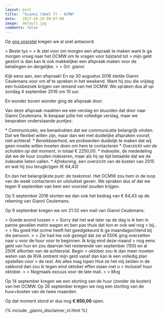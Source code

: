 ```yaml
---
layout: post
title:  "Gianni (deel 7) - OCMW"
date:   2017-10-19 09:07:00
image:  default.jpg
comments: false
---
```

Op [ons voorstel](/blog/2017/10/gianni-deel-6-rva#ons-voorstel) kregen we al snel antwoord:
 
<div class="email" itemscope itemtype="http://schema.org/Message">
  <div itemscope itemprop="sender" itemtype="http://schema.org/Person"><meta itemprop="name" content="Tijs Verkoyen" /></div>
  <div itemscope itemprop="recipient" itemtype="http://schema.org/Person"><meta itemprop="name" content="Gianni Ceulemans" /></div>
  <meta itemprop="dateSent" content="2016-08-29T18:46:00" />
  <div itemprop="text" markdown="1">
> Beste tys
> 
> Ik stel voor om morgen een afspraak te maken want ik ga morgen vroeg naar het OCMW om te vragen voor bijstand tot 
> mijn geld gestort is dan kan ik ook makkelijker een afspraak maken voor de betalingen en dergelijke.
>
> Grt  gianni 
 </div>
</div>

Kijk eens aan, een afspraak! En op 30 augustus 2016 stelde <span itemscope itemtype="http://schema.org/Person"><span itemprop="givenName">Gianni</span> <span class="hidden" itemprop="familyName">Ceulemans</span></span> voor om af te spreken in het weekend. Want hij zou die
vrijdag een huisbezoek krijgen van iemand van het OCMW. We spraken dus af op zondag 4 september 2016 om 10 uur.

En wonder boven wonder ging de afspraak door.

Van deze afspraak maakten we een verslag en stuurden dat door naar <span itemscope itemtype="http://schema.org/Person"><span itemprop="givenName">Gianni</span> <span class="hidden" itemprop="familyName">Ceulemans</span></span>. Ik bespaar jullie het volledige verslag, maar
we bespraken onderstaande puntjes:

<div id="afspraak-indexatie" markdown="1">
* <em>Communicatie</em>, we benadrukten dat we communicatie belangrijk vinden. Dat we flexibel willen zijn, maar dan wel met 
  duidelijke afspraken vooraf, niet achteraf.
* <em>Bereikbaarheid</em>, we probeerden duidelijk te maken dat wij geen moeite willen moeten doen om hem te contacteren
* <em>Overzicht van de schulden op dat moment</em>, in totaal € 2250,00.
* <em>Indexatie</em>, de mededeling dat we de huur zouden indexeren, maar als hij op tijd betaalde dat we de indexatie lieten vallen.
* <em>Afrekening</em>, een overzicht van de kosten van 2015 en wat hij zou terugkrijgen (€ 64,43)
</div>

En dan het belangrijkste punt: <em>de toekomst</em>. Het OCMW zou hem in de loop van de week contacteren en uitsluitsel 
geven. We spraken dus af dat we tegen 9 september van hem een voorstel zouden krijgen.

Op 5 september 2016 storten we dan ook het bedrag van € 64,43 op de rekening van <span itemscope itemtype="http://schema.org/Person"><span itemprop="givenName">Gianni</span> <span class="hidden" itemprop="familyName">Ceulemans</span></span>.

Op 9 september kregen we om 21:32 een mail van <span itemscope itemtype="http://schema.org/Person"><span itemprop="givenName">Gianni</span> <span class="hidden" itemprop="familyName">Ceulemans</span></span>:

<div id="belofte-oktober" class="email" itemscope itemtype="http://schema.org/Message">
  <div itemscope itemprop="recipient" itemtype="http://schema.org/Person"><meta itemprop="name" content="Tijs Verkoyen" /></div>
  <div itemscope itemprop="sender" itemtype="http://schema.org/Person"><meta itemprop="name" content="Gianni Ceulemans" /></div>
  <meta itemprop="dateSent" content="2016-09-09T21:32:00" />
  <div itemprop="text" markdown="1">
> Goede avond tussen
> 
> Sorry dat het wat later op de dag is ik ben in panne gevallen metin wagen en ben pas thuis dat kon er ook wel nog 
> bij..
> 
> Nu goed Het ocmw heeft het goedgekeurd ik ga maandagochtend bij die persoon.
> 
> Zei had me ook gezegd dat zei al 550€ ging overzetten naar u voor de huur voor te beginnen. Ik krijg eind deze maand 
> nog eens geld van hun en zou daarvan het resterende van september (150) en al 250€ afkorten van de achterstal. Begin 
> oktober zou ik dan meer moeten weten van de RVA omtrent mijn geld vanaf dan kan ik een volledig plan opstellen voor 
> de rest. Als alles mag lopen Hoe ze het mij zeiden in de vakbond dan zou ik tegen eind oktober effen staan met u 
> inclusief huur oktober.
> 
> Nogmaals excuus voor de late mail.
> 
> Mvg
  </div>
</div>

Op 14 september kregen we een storting van de huur (zonder de kosten) van het OCMW. Op 26 september kregen we nog een 
storting van de huur+kosten van de twee maanden.

Op dat moment stond er dus nog **€ 850,00** open.

{% include _gianni_disclaimer_nl.html %}
